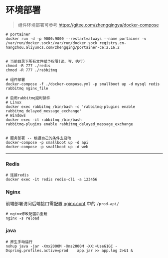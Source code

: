 # 环境部署

> 组件环境部署可参考 https://gitee.com/zhengqingya/docker-compose

```shell
# portainer
docker run -d -p 9000:9000 --restart=always --name portainer -v /var/run/docker.sock:/var/run/docker.sock registry.cn-hangzhou.aliyuncs.com/zhengqing/portainer-ce:2.16.2


# 当前目录下所有文件赋予权限(读、写、执行)
chmod -R 777 ./redis
chmod -R 777 ./rabbitmq

# 组件部署
docker-compose -f ./docker-compose.yml -p smallboot up -d mysql redis rabbitmq nginx_file

# 启用rabbitmq延时插件
# Linux
docker exec rabbitmq /bin/bash -c 'rabbitmq-plugins enable rabbitmq_delayed_message_exchange'
# Windows
docker exec -it rabbitmq /bin/bash
rabbitmq-plugins enable rabbitmq_delayed_message_exchange


# 服务部署 -- 根据自己的条件去启动
docker-compose -p smallboot up -d api
docker-compose -p smallboot up -d web
```

---

### Redis

```shell
# 连接redis
docker exec -it redis redis-cli -a 123456
```

### Nginx

前端部署访问后端接口需配置 [nginx.conf](./nginx/conf/nginx.conf) 中的 `/prod-api/`

```shell
# nginx修改配置后重载
nginx -s reload
```

### java

```shell
# 原生手动运行
nohup java -jar -Xmx2000M -Xms2000M -XX:+UseG1GC -Dspring.profiles.active=prod    app.jar >> app.log 2>&1 &
```